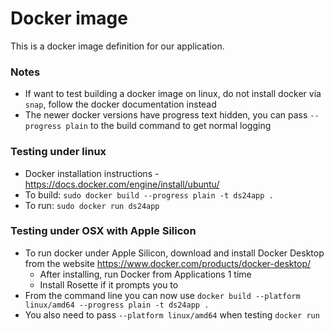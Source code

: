 # Docker image

This is a docker image definition for our application.

### Notes

* If want to test building a docker image on linux, do not install docker via `snap`, follow the docker documentation instead
* The newer docker versions have progress text hidden, you can pass `--progress plain` to the build command to get normal logging

### Testing under linux

* Docker installation instructions - https://docs.docker.com/engine/install/ubuntu/
* To build: `sudo docker build --progress plain -t ds24app .`
* To run: `sudo docker run ds24app`

### Testing under OSX with Apple Silicon

* To run docker under Apple Silicon, download and install Docker Desktop from the website https://www.docker.com/products/docker-desktop/
  - After installing, run Docker from Applications 1 time
  - Install Rosette if it prompts you to
* From the command line you can now use `docker build --platform linux/amd64 --progress plain -t ds24app .`
* You also need to pass `--platform linux/amd64` when testing `docker run`
